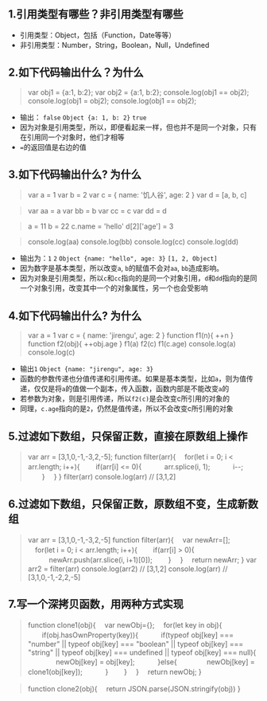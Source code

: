 ## 1.引用类型有哪些？非引用类型有哪些
* 引用类型：Object，包括（Function，Date等等）
* 非引用类型：Number，String，Boolean，Null，Undefined

## 2.如下代码输出什么？为什么
> var obj1 = {a:1, b:2};
var obj2 = {a:1, b:2};
console.log(obj1 == obj2);
console.log(obj1 = obj2);
console.log(obj1 == obj2);

* 输出： `false` `Object {a: 1, b: 2}` `true`
* 因为对象是引用类型，所以，即便看起来一样，但也并不是同一个对象，只有在引用同一个对象时，他们才相等
* `=`的返回值是右边的值

## 3.如下代码输出什么? 为什么
> var a = 1
var b = 2
var c = { name: '饥人谷', age: 2 }
var d = [a, b, c]

> var aa = a
var bb = b
var cc = c
var dd = d

> a = 11
b = 22
c.name = 'hello'
d[2]['age'] = 3

> console.log(aa) 
console.log(bb) 
console.log(cc)
console.log(dd)

* 输出为：`1` `2` `Object {name: "hello", age: 3}` `[1, 2, Object]`
* 因为数字是基本类型，所以改变`a`, `b`的赋值不会对`aa`, `bb`造成影响。
* 因为对象是引用类型，所以`c`和`cc`指向的是同一个对象引用，`d`和`dd`指向的是同一个对象引用，改变其中一个的对象属性，另一个也会受影响

## 4.如下代码输出什么? 为什么
> var a = 1
var c = { name: 'jirengu', age: 2 }
function f1(n){
  ++n
}
function f2(obj){
  ++obj.age
}
f1(a) 
f2(c) 
f1(c.age) 
console.log(a) 
console.log(c)

* 输出`1` `Object {name: "jirengu", age: 3}`
* 函数的参数传递也分值传递和引用传递。如果是基本类型，比如`a`，则为值传递，仅仅是将`a`的值做一个副本，传入函数，函数内部是不能改变`a`的
* 若参数为对象，则是引用传递，所以`f2(c)`是会改变c所引用的对象的
* 同理，`c.age`指向的是`2`，仍然是值传递，所以不会改变c所引用的对象


## 5.过滤如下数组，只保留正数，直接在原数组上操作
> var arr = [3,1,0,-1,-3,2,-5];
function filter(arr){
　for(let i = 0; i < arr.length; i++){
　　if(arr[i] <= 0){
　　　arr.splice(i, 1);
　　　i--;
　　}
　}
}
filter(arr)
console.log(arr) // [3,1,2]

## 6.过滤如下数组，只保留正数，原数组不变，生成新数组
> var arr = [3,1,0,-1,-3,2,-5]
function filter(arr){
　var newArr=[];
　for(let i = 0; i < arr.length; i++){
　　if(arr[i] > 0){
　　　newArr.push(arr.slice(i, i+1)[0]);
　　}
　}
　return newArr;
}
var arr2 = filter(arr)
console.log(arr2) // [3,1,2]
console.log(arr)  // [3,1,0,-1,-2,2,-5]

## 7.写一个深拷贝函数，用两种方式实现
> function clone1(obj){
　var newObj={};
　for(let key in obj){
　　if(obj.hasOwnProperty(key)){
　　　if(typeof obj[key] === "number" || typeof obj[key] === "boolean" || typeof obj[key] === "string" || typeof obj[key] === undefined || typeof obj[key] === null){
　　　　newObj[key] = obj[key];
　　　}else{
　　　　newObj[key] = clone1(obj[key]);
　　　}
　　}
　}
　return newObj;
}

> function clone2(obj){
　return JSON.parse(JSON.stringify(obj))
}
